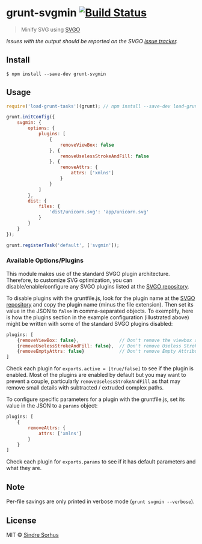 # grunt-svgmin [![Build Status](https://travis-ci.org/sindresorhus/grunt-svgmin.svg?branch=master)](https://travis-ci.org/sindresorhus/grunt-svgmin)

> Minify SVG using [SVGO](https://github.com/svg/svgo)

*Issues with the output should be reported on the SVGO [issue tracker](https://github.com/svg/svgo/issues).*


## Install

```
$ npm install --save-dev grunt-svgmin
```


## Usage

```js
require('load-grunt-tasks')(grunt); // npm install --save-dev load-grunt-tasks

grunt.initConfig({
	svgmin: {
		options: {
			plugins: [
				{
					removeViewBox: false
				}, {
					removeUselessStrokeAndFill: false
				}, {
					removeAttrs: {
						attrs: ['xmlns']
					}
				}
			]
		},
		dist: {
			files: {
				'dist/unicorn.svg': 'app/unicorn.svg'
			}
		}
	}
});

grunt.registerTask('default', ['svgmin']);
```


### Available Options/Plugins

This module makes use of the standard SVGO plugin architecture. Therefore, to customize SVG optimization, you can disable/enable/configure any SVGO plugins listed at the [SVGO repository](https://github.com/svg/svgo/tree/master/plugins).

To disable plugins with the gruntfile.js, look for the plugin name at the [SVGO repository](https://github.com/svg/svgo/tree/master/plugins) and copy the plugin name (minus the file extension). Then set its value in the JSON to `false` in comma-separated objects. To exemplify, here is how the plugins section in the example configuration (illustrated above) might be written with some of the standard SVGO plugins disabled:

```js
plugins: [
	{removeViewBox: false},               // Don't remove the viewbox attribute from the SVG
	{removeUselessStrokeAndFill: false},  // Don't remove Useless Strokes and Fills
	{removeEmptyAttrs: false}             // Don't remove Empty Attributes from the SVG
]
```

Check each plugin for `exports.active = [true/false]` to see if the plugin is enabled. Most of the plugins are enabled by default but you may want to prevent a couple, particularly `removeUselessStrokeAndFill` as that may remove small details with subtracted / extruded complex paths.

To configure specific parameters for a plugin with the gruntfile.js, set its value in the JSON to a `params` object:

```js
plugins: [
	{
		removeAttrs: {
			attrs: ['xmlns']
		}
	}
]
```

Check each plugin for `exports.params` to see if it has default parameters and what they are.


## Note

Per-file savings are only printed in verbose mode (`grunt svgmin --verbose`).


## License

MIT © [Sindre Sorhus](https://sindresorhus.com)
